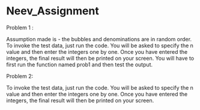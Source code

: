# Neev_Assignment

Problem 1 :

Assumption made is - the bubbles and denominations are in random order.
To invoke the test data, just run the code. You will be asked to specify the n value and then enter the integers one by one.
Once you have entered the integers, the final result will then be printed on your screen. You will have to first run the function named prob1 and then test the output.


Problem 2:

To invoke the test data, just run the code. You will be asked to specify the n value and then enter the integers one by one.
Once you have entered the integers, the final result will then be printed on your screen. 

